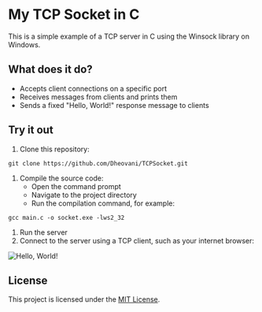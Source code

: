 # My TCP Socket in C
This is a simple example of a TCP server in C using the Winsock library on Windows.

## What does it do?
- Accepts client connections on a specific port
- Receives messages from clients and prints them
- Sends a fixed "Hello, World!" response message to clients

## Try it out
1. Clone this repository:
```
git clone https://github.com/Dheovani/TCPSocket.git
```
1. Compile the source code:
    - Open the command prompt
    - Navigate to the project directory
    - Run the compilation command, for example:
```
gcc main.c -o socket.exe -lws2_32
```
1. Run the server
1. Connect to the server using a TCP client, such as your internet browser:

![Hello, World!](https://github.com/Dheovani/TCPSocket/assets/79609196/e62d979c-9ecc-4181-a0ab-4bd09bbbe271)

## License
This project is licensed under the [MIT License](LICENSE.txt).
